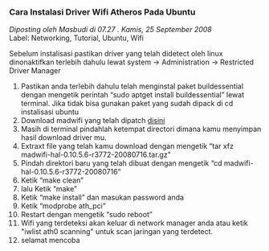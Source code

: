### **Cara Instalasi Driver Wifi Atheros Pada Ubuntu**
_Diposting oleh Masbudi di 07.27 . Kamis, 25 September 2008_
<br>
Label: Networking, Tutorial, Ubuntu, Wifi

Sebelum instalisasi pastikan driver yang telah didetect oleh linux dinonaktifkan terlebih dahulu lewat system → Administration → Restricted Driver Manager

1. Pastikan anda terlebih dahulu telah menginstal paket build­essential dengan mengetik perintah “sudo apt­get install build­essential” lewat terminal. Jika tidak bisa gunakan paket yang sudah dipack di cd instalisasi ubuntu
1. Download madwifi yang telah di­patch [disini](http://snapshots.madwifi.org/madwifi-hal-0.10.5.6/madwifi-hal-0.10.5.6-r3772-20080716.tar.gz)
1. Masih di terminal pindahlah ketempat directori dimana kamu menyimpan hasil download driver mu.
1. Extraxt file yang telah kamu download dengan mengetik “tar xfz madwifi-hal-0.10.5.6-r3772-20080716.tar.gz"
1. Pindah direktori baru yang telah dibuat dengan mengetik “cd madwifi-hal-0.10.5.6-r3772-20080716”
1. Ketik “make clean”
1. lalu Ketik “make”
1. Ketik “make install” dan masukan password anda
1. Ketik “modprobe ath_pci”
1. Restart dengan mengetik “sudo reboot”
1. Wifi yang terdeteksi akan keluar di network manager anda atau ketik "iwlist ath0 scanning" untuk scan jaringan yang terdetect.
1. selamat mencoba
